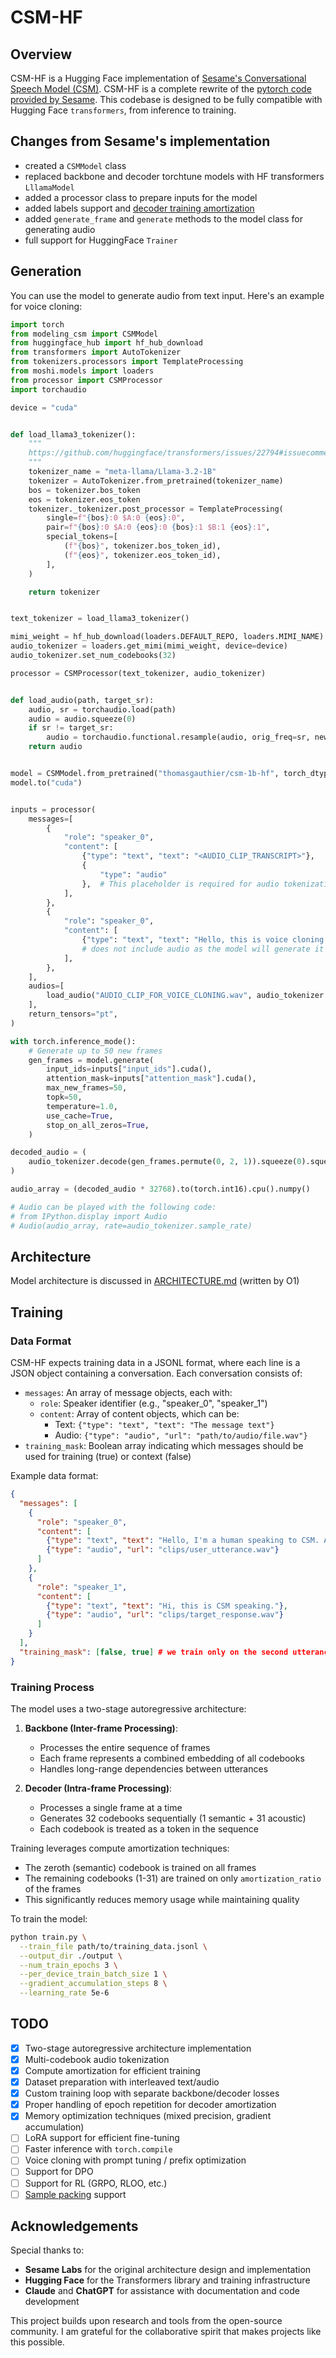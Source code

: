 # CSM-HF

## Overview

CSM-HF is a Hugging Face implementation of [Sesame's Conversational Speech Model (CSM)](https://www.sesame.com/research/crossing_the_uncanny_valley_of_voice). CSM-HF is a complete rewrite of the [pytorch code provided by Sesame](https://github.com/SesameAILabs/csm). This codebase is designed to be fully compatible with Hugging Face `transformers`, from inference to training.

## Changes from Sesame's implementation

- created a `CSMModel` class
- replaced backbone and decoder torchtune models with HF transformers `LllamaModel`
- added a processor class to prepare inputs for the model
- added labels support and [decoder training amortization](https://www.sesame.com/research/crossing_the_uncanny_valley_of_voice#:~:text=The%20audio%20decoder%20is%20trained%20on%20only%20a%20random%201/16%20subset%20of%20the%20audio%20frames%2C%20while%20the%20zeroth%20codebook%20is%20trained%20on%20every%20frame.)
- added `generate_frame` and `generate` methods to the model class for generating audio
- full support for HuggingFace `Trainer`

## Generation

You can use the model to generate audio from text input. Here's an example for voice cloning:

```python
import torch
from modeling_csm import CSMModel
from huggingface_hub import hf_hub_download
from transformers import AutoTokenizer
from tokenizers.processors import TemplateProcessing
from moshi.models import loaders
from processor import CSMProcessor
import torchaudio

device = "cuda"


def load_llama3_tokenizer():
    """
    https://github.com/huggingface/transformers/issues/22794#issuecomment-2092623992
    """
    tokenizer_name = "meta-llama/Llama-3.2-1B"
    tokenizer = AutoTokenizer.from_pretrained(tokenizer_name)
    bos = tokenizer.bos_token
    eos = tokenizer.eos_token
    tokenizer._tokenizer.post_processor = TemplateProcessing(
        single=f"{bos}:0 $A:0 {eos}:0",
        pair=f"{bos}:0 $A:0 {eos}:0 {bos}:1 $B:1 {eos}:1",
        special_tokens=[
            (f"{bos}", tokenizer.bos_token_id),
            (f"{eos}", tokenizer.eos_token_id),
        ],
    )

    return tokenizer


text_tokenizer = load_llama3_tokenizer()

mimi_weight = hf_hub_download(loaders.DEFAULT_REPO, loaders.MIMI_NAME)
audio_tokenizer = loaders.get_mimi(mimi_weight, device=device)
audio_tokenizer.set_num_codebooks(32)

processor = CSMProcessor(text_tokenizer, audio_tokenizer)


def load_audio(path, target_sr):
    audio, sr = torchaudio.load(path)
    audio = audio.squeeze(0)
    if sr != target_sr:
        audio = torchaudio.functional.resample(audio, orig_freq=sr, new_freq=target_sr)
    return audio


model = CSMModel.from_pretrained("thomasgauthier/csm-1b-hf", torch_dtype=torch.bfloat16)
model.to("cuda")


inputs = processor(
    messages=[
        {
            "role": "speaker_0",
            "content": [
                {"type": "text", "text": "<AUDIO_CLIP_TRANSCRIPT>"},
                {
                    "type": "audio"
                },  # This placeholder is required for audio tokenization (it maps to the first element in the `audios` list passed to the processor)
            ],
        },
        {
            "role": "speaker_0",
            "content": [
                {"type": "text", "text": "Hello, this is voice cloning speaking"},
                # does not include audio as the model will generate it
            ],
        },
    ],
    audios=[
        load_audio("AUDIO_CLIP_FOR_VOICE_CLONING.wav", audio_tokenizer.sample_rate)
    ],
    return_tensors="pt",
)

with torch.inference_mode():
    # Generate up to 50 new frames
    gen_frames = model.generate(
        input_ids=inputs["input_ids"].cuda(),
        attention_mask=inputs["attention_mask"].cuda(),
        max_new_frames=50,
        topk=50,
        temperature=1.0,
        use_cache=True,
        stop_on_all_zeros=True,
    )

decoded_audio = (
    audio_tokenizer.decode(gen_frames.permute(0, 2, 1)).squeeze(0).squeeze(0)
)

audio_array = (decoded_audio * 32768).to(torch.int16).cpu().numpy()

# Audio can be played with the following code:
# from IPython.display import Audio
# Audio(audio_array, rate=audio_tokenizer.sample_rate)
```


## Architecture

Model architecture is discussed in [ARCHITECTURE.md](ARCHITECTURE.md) (written by O1)

## Training

### Data Format

CSM-HF expects training data in a JSONL format, where each line is a JSON object containing a conversation. Each conversation consists of:

- `messages`: An array of message objects, each with:
  - `role`: Speaker identifier (e.g., "speaker_0", "speaker_1")
  - `content`: Array of content objects, which can be:
    - Text: `{"type": "text", "text": "The message text"}`
    - Audio: `{"type": "audio", "url": "path/to/audio/file.wav"}`
- `training_mask`: Boolean array indicating which messages should be used for training (true) or context (false)

Example data format:

```json
{
  "messages": [
    {
      "role": "speaker_0",
      "content": [
        {"type": "text", "text": "Hello, I'm a human speaking to CSM. As I interact with the system, my speech is being transcribed and put here."},
        {"type": "audio", "url": "clips/user_utterance.wav"}
      ]
    },
    {
      "role": "speaker_1",
      "content": [
        {"type": "text", "text": "Hi, this is CSM speaking."},
        {"type": "audio", "url": "clips/target_response.wav"}
      ]
    }
  ],
  "training_mask": [false, true] # we train only on the second utterance as the first one will not be generated during inference. Think of it as prompt-response. We don't want to calculate loss on the prompt but it is still included in the sequence for proper conditioning.
}
```

### Training Process

The model uses a two-stage autoregressive architecture:

1. **Backbone (Inter-frame Processing)**:
   - Processes the entire sequence of frames
   - Each frame represents a combined embedding of all codebooks
   - Handles long-range dependencies between utterances

2. **Decoder (Intra-frame Processing)**:
   - Processes a single frame at a time
   - Generates 32 codebooks sequentially (1 semantic + 31 acoustic)
   - Each codebook is treated as a token in the sequence

Training leverages compute amortization techniques:
- The zeroth (semantic) codebook is trained on all frames
- The remaining codebooks (1-31) are trained on only `amortization_ratio` of the frames
- This significantly reduces memory usage while maintaining quality

To train the model:

```bash
python train.py \
  --train_file path/to/training_data.jsonl \
  --output_dir ./output \
  --num_train_epochs 3 \
  --per_device_train_batch_size 1 \
  --gradient_accumulation_steps 8 \
  --learning_rate 5e-6
```

## TODO

- [x] Two-stage autoregressive architecture implementation
- [x] Multi-codebook audio tokenization
- [x] Compute amortization for efficient training
- [x] Dataset preparation with interleaved text/audio
- [x] Custom training loop with separate backbone/decoder losses
- [x] Proper handling of epoch repetition for decoder amortization
- [x] Memory optimization techniques (mixed precision, gradient accumulation)
- [ ] LoRA support for efficient fine-tuning
- [ ] Faster inference with `torch.compile`
- [ ] Voice cloning with prompt tuning / prefix optimization
- [ ] Support for DPO
- [ ] Support for RL (GRPO, RLOO, etc.)
- [ ] [Sample packing](https://docs.axolotl.ai/docs/multipack.html) support

## Acknowledgements

Special thanks to:
- **Sesame Labs** for the original architecture design and implementation
- **Hugging Face** for the Transformers library and training infrastructure
- **Claude** and **ChatGPT** for assistance with documentation and code development

This project builds upon research and tools from the open-source community. I am grateful for the collaborative spirit that makes projects like this possible.
